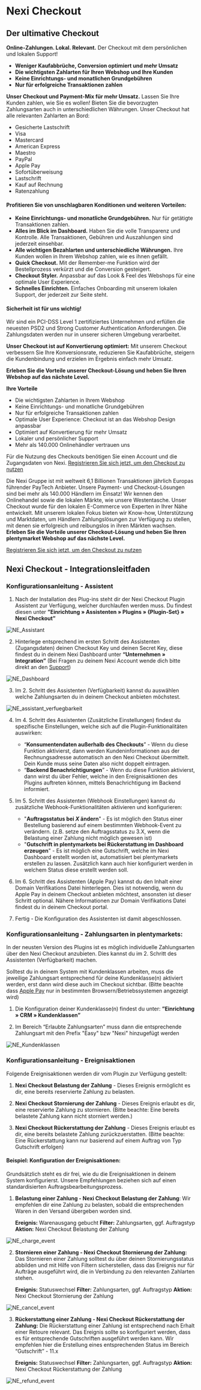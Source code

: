 # Nexi Checkout
## Der ultimative Checkout 
**Online-Zahlungen. Lokal. Relevant.** Der Checkout mit dem persönlichen und lokalen Support!

- **Weniger Kaufabbrüche, Conversion optimiert und mehr Umsatz**
- **Die wichtigsten Zahlarten für Ihren Webshop und Ihre Kunden**
- **Keine Einrichtungs- und monatlichen Grundgebühren**
- **Nur für erfolgreiche Transaktionen zahlen**

**Unser Checkout und Payment-Mix für mehr Umsatz.** Lassen Sie Ihre Kunden zahlen, wie Sie es wollen! Bieten Sie die bevorzugten Zahlungsarten auch in unterschiedlichen Währungen. Unser Checkout hat alle relevanten Zahlarten an Bord:

- Gesicherte Lastschrift 
- Visa
- Mastercard
- American Express
- Maestro
- PayPal 
- Apple Pay
- Sofortüberweisung
- Lastschrift
- Kauf auf Rechnung
- Ratenzahlung

#### Profitieren Sie von unschlagbaren Konditionen und weiteren Vorteilen:
- **Keine Einrichtungs- und monatliche Grundgebühren.** Nur für getätigte Transaktionen zahlen.
- **Alles im Blick im Dashboard.** Haben Sie die volle Transparenz und Kontrolle. Alle Transaktionen, Gebühren und Auszahlungen sind jederzeit einsehbar. 
- **Alle wichtigen Bezahlarten und unterschiedliche Währungen.** Ihre Kunden wollen in Ihrem Webshop zahlen, wie es ihnen gefällt.
- **Quick Checkout.** Mit der Remember-me Funktion wird der Bestellprozess verkürzt und die Conversion gesteigert.
- **Checkout Styler.** Anpassbar auf das Look & Feel des Webshops für eine optimale User Experience.
- **Schnelles Einrichten.** Einfaches Onboarding mit unserem lokalen Support, der jederzeit zur Seite steht.

#### Sicherheit ist für uns wichtig!
Wir sind ein PCI-DSS Level 1 zertifiziertes Unternehmen und erfüllen die neuesten PSD2 und Strong Customer Authentication Anforderungen. Die Zahlungsdaten werden nur in unserer sicheren Umgebung verarbeitet.

**Unser Checkout ist auf Konvertierung optimiert:** Mit unserem Checkout verbessern Sie Ihre Konversionsrate, reduzieren Sie Kaufabbrüche, steigern die Kundenbindung und erzielen im Ergebnis einfach mehr Umsatz. 

**Erleben Sie die Vorteile unserer Checkout-Lösung und heben Sie Ihren Webshop auf das nächste Level.**

**Ihre Vorteile**
- Die wichtigsten Zahlarten in Ihrem Webshop
- Keine Einrichtungs- und monatliche Grundgebühren
- Nur für erfolgreiche Transaktionen zahlen
- Optimale User Experience: Checkout ist an das Webshop Design anpassbar
- Optimiert auf Konvertierung für mehr Umsatz
- Lokaler und persönlicher Support
- Mehr als 140.000 Onlinehändler vertrauen uns

Für die Nutzung des Checkouts benötigen Sie einen Account und die Zugangsdaten von Nexi. [Registrieren Sie sich jetzt, um den Checkout zu nutzen](https://ecom.nets.eu/de/plentymarkets-checkout/?utm_source=plentymarketplace&utm_medium=partner-page&utm_campaign=plentymarkets#form)

Die Nexi Gruppe ist mit weltweit 6,1 Billionen Transaktionen jährlich Europas führender PayTech Anbieter. Unsere Payment- und Checkout-Lösungen sind bei mehr als 140.000 Händlern im Einsatz! Wir kennen den Onlinehandel sowie die lokalen Märkte, wie unsere Westentasche. Unser Checkout wurde für den lokalen E-Commerce von Experten in Ihrer Nähe entwickelt. Mit unserem lokalen Fokus bieten wir Know-how, Unterstützung und Marktdaten, um Händlern Zahlungslösungen zur Verfügung zu stellen, mit denen sie erfolgreich und reibungslos in ihren Märkten wachsen. **Erleben Sie die Vorteile unserer Checkout-Lösung und heben Sie Ihren plentymarket Webshop auf das nächste Level.**

[Registrieren Sie sich jetzt, um den Checkout zu nutzen](https://ecom.nets.eu/de/plentymarkets-checkout/?utm_source=plentymarketplace&utm_medium=partner-page&utm_campaign=plentymarkets#form)
## Nexi Checkout - Integrationsleitfaden
### Konfigurationsanleitung - Assistent
1. Nach der Installation des Plug-ins steht dir der Nexi Checkout Plugin Assistent zur Verfügung, welcher durchlaufen werden muss. Du findest diesen unter **”Einrichtung » Assistenten » Plugins » {Plugin-Set} » Nexi Checkout”**

![NE_Assistant](https://cdn02.plentymarkets.com/8bc77dyqm1gj/frontend/marketplace_images/NE_assistent.png)

2. Hinterlege entsprechend im ersten Schritt des Assistenten (Zugangsdaten) deinen Checkout Key und deinen Secret Key, diese findest du in deinem Nexi Dashboard unter **“Unternehmen » Integration”** 
(Bei Fragen zu deinem Nexi Account wende dich bitte direkt an den [Support](https://developers.nets.eu/nets-easy/en-EU/support/))

![NE_Dashboard](https://cdn02.plentymarkets.com/8bc77dyqm1gj/frontend/marketplace_images/NE_dashboard.png)

3. Im 2. Schritt des Assistenten (Verfügbarkeit) kannst du auswählen welche Zahlungsarten du in deinem Checkout anbieten möchstest.

![NE_assistant_verfuegbarkeit](https://cdn02.plentymarkets.com/8bc77dyqm1gj/frontend/marketplace_images/NE_assistent_verfuegbarkeit.png)

4. Im 4. Schritt des Assistenten (Zusätzliche Einstellungen) findest du spezifische Einstellungen, welche sich auf die Plugin-Funktionalitäten auswirken: 
   - “**Konsumentendaten außerhalb des Checkouts**” - Wenn du diese Funktion aktivierst, dann werden Kundeninformationen aus der Rechnungsadresse automatisch an den Nexi Checkout übermittelt. Dein Kunde muss seine Daten also nicht doppelt eintragen. 
   - “**Backend Benachrichtigungen**” - Wenn du diese Funktion aktivierst, dann wirst du über Fehler, welche in den Ereignisaktionen des Plugins auftreten können, mittels Benachrichtigung im Backend informiert.

5. Im 5. Schritt des Assistenten (Webhook Einstellungen) kannst du zusätzliche Webhook-Funktionalitäten aktivieren und konfigurieren:
    - "**Auftragsstatus bei *X* ändern**" - Es ist möglich den Status einer Bestellung basierend auf einem bestimmten Webhook-Event zu verändern. (z.B. setze den Auftragsstatus zu 3.X, wenn die Belastung einer Zahlung nicht möglich gewesen ist)
    - "**Gutschrift in plentymarkets bei Rückerstattung im Dashboard erzeugen**" - Es ist möglich eine Gutschrift, welche im Nexi Dashboard erstellt worden ist, automatisiert bei plentymarkets erstellen zu lassen. Zusätzlich kann auch hier konfiguriert werden in welchem Status diese erstellt werden soll. 

6. Im 6. Schritt des Assistenten (Apple Pay) kannst du den Inhalt einer Domain Verifikations Datei hinterlegen. Dies ist notwendig, wenn du Apple Pay in deinem Checkout anbieten möchtest, ansonsten ist dieser Schritt optional. Nähere Informationen zur Domain Verifikations Datei findest du in deinem Checkout portal.

6. Fertig - Die Konfiguration des Assistenten ist damit abgeschlossen. 

### Konfigurationsanleitung - Zahlungsarten in plentymarkets: 
In der neusten Version des Plugins ist es möglich individuelle Zahlungsarten über den Nexi Checkout anzubieten. Dies kannst du im 2. Schritt des Assistenten (Verfügbarkeit) machen. 

Solltest du in deinem System mit Kundenklassen arbeiten, muss die jeweilige Zahlungsart entsprechend für deine Kundenklasse(n) aktiviert werden, erst dann wird diese auch im Checkout sichtbar. (Bitte beachte dass [Apple Pay](https://developer.nexigroup.com/nexi-checkout/en-EU/docs/apple-pay/) nur in bestimmten Browsern/Betriebssystemen angezeigt wird)

1. Die Konfiguration deiner Kundenklasse(n) findest du unter: **”Einrichtung » CRM » Kundenklassen”** 

2. Im Bereich “Erlaubte Zahlungsarten” muss dann die entsprechende Zahlungsart mit den Prefix "Easy" bzw "Nexi" hinzugefügt werden

![NE_Kundenklassen](https://cdn02.plentymarkets.com/8bc77dyqm1gj/frontend/marketplace_images/NE_kundenklassen_new.png)

### Konfigurationsanleitung - Ereignisaktionen
Folgende Ereignisaktionen werden dir vom Plugin zur Verfügung gestellt:


1. **Nexi Checkout Belastung der Zahlung** - Dieses Ereignis ermöglicht es dir, eine bereits reservierte Zahlung zu belasten. 

2. **Nexi Checkout Stornierung der Zahlung** - Dieses Ereignis erlaubt es dir, eine reservierte Zahlung zu stornieren. 
(Bitte beachte: Eine bereits belastete Zahlung kann nicht storniert werden.)

3. **Nexi Checkout Rückerstattung der Zahlung** - Dieses Ereignis erlaubt es dir, eine bereits belastete Zahlung zurückzuerstatten. 
(Bitte beachte: Eine Rückerstattung kann nur basierend auf einem Auftrag von Typ Gutschrift erfolgen) 

#### Beispiel: Konfiguration der Ereignisaktionen: 
Grundsätzlich steht es dir frei, wie du die Ereignisaktionen in deinem System konfigurierst. Unsere Empfehlungen beziehen sich auf einen standardisierten Auftragsbearbeitungsprozess. 

1. **Belastung einer Zahlung - Nexi Checkout Belastung der Zahlung**: 
Wir empfehlen dir eine Zahlung zu belasten, sobald die entsprechenden Waren in den Versand übergeben worden sind.

   **Ereignis:** 	Warenausgang gebucht 
   **Filter:** 	    Zahlungsarten, ggf. Auftragstyp
   **Aktion:** 	    Nexi Checkout Belastung der Zahlung

![NE_charge_event](https://cdn02.plentymarkets.com/8bc77dyqm1gj/frontend/marketplace_images/NE_charge_event.png)

2. **Stornieren einer Zahlung - Nexi Checkout Stornierung der Zahlung:**
Das Stornieren einer Zahlung solltest du über deinen Stornierungsstatus abbilden und mit Hilfe von Filtern sicherstellen, dass das Ereignis nur für Aufträge ausgeführt wird, die in Verbindung zu den relevanten Zahlarten stehen.

    **Ereignis:**	Statuswechsel
    **Filter:** 	Zahlungsarten, ggf. Auftragstyp
    **Aktion:**	    Nexi Checkout Stornierung der Zahlung

![NE_cancel_event](https://cdn02.plentymarkets.com/8bc77dyqm1gj/frontend/marketplace_images/NE_cancel_event.png)

3. **Rückerstattung einer Zahlung - Nexi Checkout Rückerstattung der Zahlung:**
Die Rückerstattung einer Zahlung ist entsprechend nach Erhalt einer Retoure relevant. Das Ereignis sollte so konfiguriert werden, dass es für entsprechende Gutschriften ausgeführt werden kann. 
Wir empfehlen hier die Erstellung eines entsprechenden Status im Bereich “Gutschrift” - 11.x 

    **Ereignis:** 	Statuswechsel
    **Filter:** 	Zahlungsarten, ggf. Auftragstyp
    **Aktion:**	    Nexi Checkout Rückerstattung der Zahlung

![NE_refund_event](https://cdn02.plentymarkets.com/8bc77dyqm1gj/frontend/marketplace_images/NE_refund_event.png)